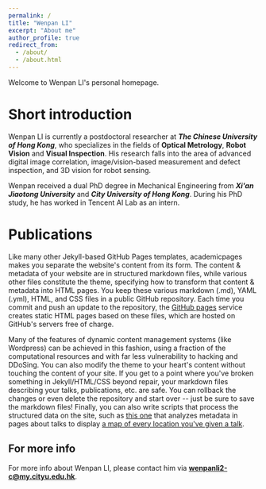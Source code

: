 ```yaml
---
permalink: /
title: "Wenpan LI"
excerpt: "About me"
author_profile: true
redirect_from: 
  - /about/
  - /about.html
---
```

Welcome to Wenpan LI's personal homepage. 

Short introduction
=
Wenpan LI is currently a postdoctoral researcher at ***The Chinese University of Hong Kong***, who specializes in the fields of **Optical Metrology**, **Robot Vision** and **Visual Inspection**. His research falls into the area of advanced digital image correlation, image/vision-based measurement and defect inspection, and 3D vision for robot sensing.

Wenpan received a dual PhD degree in Mechanical Engineering from ***Xi'an Jiaotong University*** and ***City University of Hong Kong***. During his PhD study, he has worked in Tencent AI Lab as an intern.

Publications
=
Like many other Jekyll-based GitHub Pages templates, academicpages makes you separate the website's content from its form. The content & metadata of your website are in structured markdown files, while various other files constitute the theme, specifying how to transform that content & metadata into HTML pages. You keep these various markdown (.md), YAML (.yml), HTML, and CSS files in a public GitHub repository. Each time you commit and push an update to the repository, the [GitHub pages](https://pages.github.com/) service creates static HTML pages based on these files, which are hosted on GitHub's servers free of charge.

Many of the features of dynamic content management systems (like Wordpress) can be achieved in this fashion, using a fraction of the computational resources and with far less vulnerability to hacking and DDoSing. You can also modify the theme to your heart's content without touching the content of your site. If you get to a point where you've broken something in Jekyll/HTML/CSS beyond repair, your markdown files describing your talks, publications, etc. are safe. You can rollback the changes or even delete the repository and start over -- just be sure to save the markdown files! Finally, you can also write scripts that process the structured data on the site, such as [this one](https://github.com/academicpages/academicpages.github.io/blob/master/talkmap.ipynb) that analyzes metadata in pages about talks to display [a map of every location you've given a talk](https://academicpages.github.io/talkmap.html).



For more info
------
For more info about Wenpan LI, please contact him via **wenpanli2-c@my.cityu.edu.hk**.
